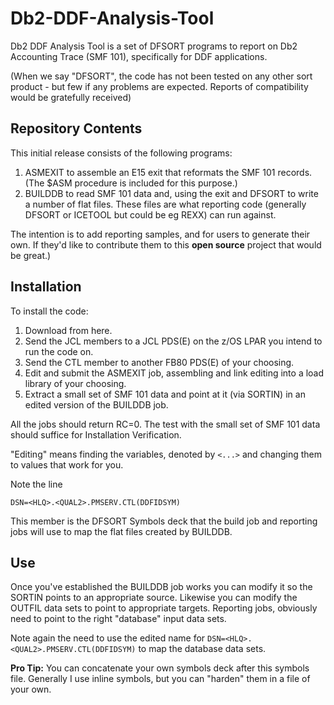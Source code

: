 # Db2-DDF-Analysis-Tool

Db2 DDF Analysis Tool is a set of DFSORT programs to report on Db2 Accounting Trace (SMF 101), specifically for DDF applications.

(When we say "DFSORT", the code has not been tested on any other sort product - but few if any problems are expected. Reports of compatibility would be gratefully received)

## Repository Contents

This initial release consists of the following programs:

1. ASMEXIT to assemble an E15 exit that reformats the SMF 101 records. (The $ASM procedure is included for this purpose.)
1. BUILDDB to read SMF 101 data and, using the exit and DFSORT to write a number of flat files. These files are what reporting code (generally DFSORT or ICETOOL but could be eg REXX) can run against.

The intention is to add reporting samples, and for users to generate their own. If they'd like to contribute them to this **open source** project that would be great.)

## Installation

To install the code:

1. Download from here.
1. Send the JCL members to a JCL PDS(E) on the z/OS LPAR you intend to run the code on.
1. Send the CTL member to another FB80 PDS(E) of your choosing.
1. Edit and submit the ASMEXIT job, assembling and link editing into a load library of your choosing.
1. Extract a small set of SMF 101 data and point at it (via SORTIN) in an edited version of the BUILDDB job.

All the jobs should return RC=0. The test with the small set of SMF 101 data should suffice for Installation Verification.

"Editing" means finding the variables, denoted by `<...>` and changing them to values that work for you.

Note the line

    DSN=<HLQ>.<QUAL2>.PMSERV.CTL(DDFIDSYM) 

This member is the DFSORT Symbols deck that the build job and reporting jobs will use to map the flat files created by BUILDDB.

## Use

Once you've established the BUILDDB job works you can modify it so the SORTIN points to an appropriate source. Likewise you can modify the OUTFIL data sets to point to appropriate targets.
Reporting jobs, obviously need to point to the right "database" input data sets.

Note again the need to use the edited name for `DSN=<HLQ>.<QUAL2>.PMSERV.CTL(DDFIDSYM)` to map the database data sets.

**Pro Tip:** You can concatenate your own symbols deck after this symbols file.
Generally I use inline symbols, but you can "harden" them in a file of your own.
